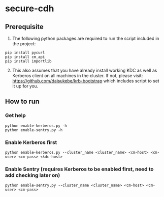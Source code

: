 # secure-cdh

## Prerequisite

1. The following python packages are required to run the script included in the project:

```
pip install pycurl
pip install cm_api
pip install importlib
```

2. This also assumes that you have already install working KDC as well as Kerberos client
on all machines in the cluster. If not, please visit: https://github.com/daisukebe/krb-bootstrap
which includes script to set it up for you.

## How to run

### Get help

```
python enable-kerberos.py -h
python enable-sentry.py -h
```

### Enable Kerberos first


```
python enable-kerberos.py --cluster_name <cluster_name> <cm-host> <cm-user> <cm-pass> <kdc-host>
```

### Enable Sentry (requires Kerberos to be enabled first, need to add checking later on)

```
python enable-sentry.py --cluster_name <cluster_name> <cm-host> <cm-user> <cm-pass>
```
